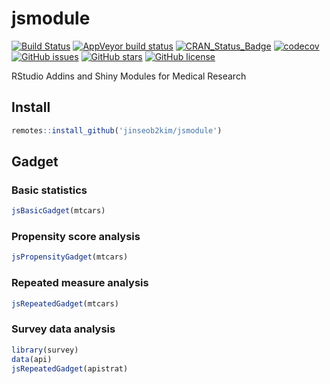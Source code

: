 # jsmodule

[![Build Status](https://travis-ci.org/jinseob2kim/jsmodule.svg?branch=master)](https://travis-ci.org/jinseob2kim/jsmodule)
[![AppVeyor build status](https://ci.appveyor.com/api/projects/status/github/jinseob2kim/jsmodule?branch=master&svg=true)](https://ci.appveyor.com/project/jinseob2kim/jsmodule)
[![CRAN\_Status\_Badge](https://www.r-pkg.org/badges/version/jsmodule)](https://cran.r-project.org/package=jsmodule)
[![codecov](https://codecov.io/github/jinseob2kim/jsmodule/branch/master/graphs/badge.svg)](https://codecov.io/github/jinseob2kim/jsmodule)
[![GitHub issues](https://img.shields.io/github/issues/jinseob2kim/jsmodule.svg)](https://github.com/jinseob2kim/jsmodule/issues)
[![GitHub stars](https://img.shields.io/github/stars/jinseob2kim/jsmodule.svg)](https://github.com/jinseob2kim/jsmodule/stargazers)
[![GitHub license](https://img.shields.io/github/license/jinseob2kim/jsmodule.svg)](https://github.com/jinseob2kim/jsmodule/blob/master/LICENSE)


RStudio Addins and Shiny Modules for Medical Research

## Install

```r
remotes::install_github('jinseob2kim/jsmodule')
```

## Gadget

### Basic statistics 

```r
jsBasicGadget(mtcars)
```

### Propensity score analysis

```r
jsPropensityGadget(mtcars)
```


### Repeated measure analysis

```r
jsRepeatedGadget(mtcars)
```


### Survey data analysis

```r
library(survey)
data(api)
jsRepeatedGadget(apistrat)
```

